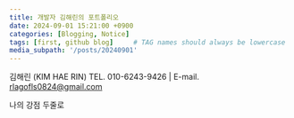 ```yaml
---
title: 개발자 김해린의 포트폴리오
date: 2024-09-01 15:21:00 +0900
categories: [Blogging, Notice]
tags: [first, github blog]     # TAG names should always be lowercase
media_subpath: '/posts/20240901'
---
```


김해린 (KIM HAE RIN)
TEL. 010-6243-9426  |   E-mail. rlagofls0824@gmail.com

나의 강점 두줄로 
<a style="width:44px; height: 44px;" class="social-icon" href="https://github.com/YooHyeok" target="_blank">